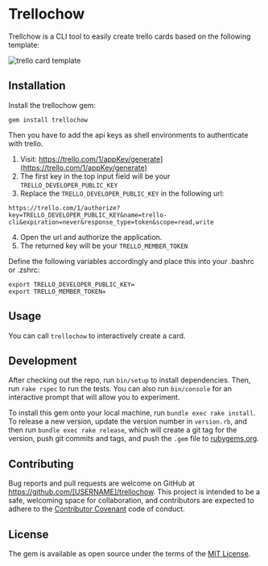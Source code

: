 # Trellochow

Trellchow is a CLI tool to easily create trello cards based on the following template:

![trello card template](https://i.imgur.com/OoVetuD.png)

## Installation

Install the trellochow gem:

```
gem install trellochow
```

Then you have to add the api keys as shell environments to authenticate with trello.

1. Visit: https://trello.com/1/appKey/generate](https://trello.com/1/appKey/generate)
2. The first key in the top input field will be your `TRELLO_DEVELOPER_PUBLIC_KEY`
3. Replace the `TRELLO_DEVELOPER_PUBLIC_KEY` in the following url:
```
https://trello.com/1/authorize?key=TRELLO_DEVELOPER_PUBLIC_KEY&name=trello-cli&expiration=never&response_type=token&scope=read,write
```
4. Open the url and authorize the application.
5. The returned key will be your `TRELLO_MEMBER_TOKEN`

Define the following variables accordingly and place this into your .bashrc or .zshrc:

```
export TRELLO_DEVELOPER_PUBLIC_KEY=
export TRELLO_MEMBER_TOKEN=
```

## Usage

You can call `trellochow` to interactively create a card.


## Development

After checking out the repo, run `bin/setup` to install dependencies. Then, run `rake rspec` to run the tests. You can also run `bin/console` for an interactive prompt that will allow you to experiment.

To install this gem onto your local machine, run `bundle exec rake install`. To release a new version, update the version number in `version.rb`, and then run `bundle exec rake release`, which will create a git tag for the version, push git commits and tags, and push the `.gem` file to [rubygems.org](https://rubygems.org).

## Contributing

Bug reports and pull requests are welcome on GitHub at https://github.com/[USERNAME]/trellochow. This project is intended to be a safe, welcoming space for collaboration, and contributors are expected to adhere to the [Contributor Covenant](contributor-covenant.org) code of conduct.


## License

The gem is available as open source under the terms of the [MIT License](http://opensource.org/licenses/MIT).

